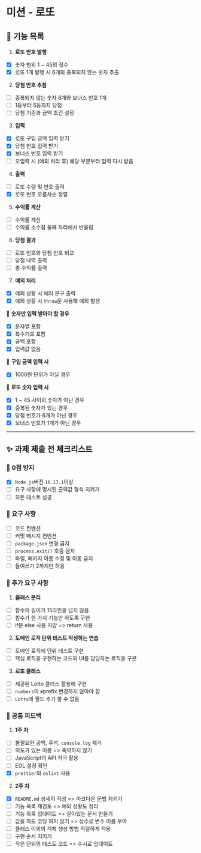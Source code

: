 # 미션 - 로또

## 🎁 기능 목록

1. **로또 번호 발행**

- [x] 숫자 범위 1 ~ 45의 정수
- [x] 로또 1개 발행 시 6개의 중복되지 않는 숫자 추출

2. **당첨 번호 추첨**

- [ ] 중복되지 않는 숫자 6개와 보너스 번호 1개
- [ ] 1등부터 5등까지 당첨
- [ ] 당첨 기준과 금액 조건 설정

3. **입력**

- [x] 로또 구입 금액 입력 받기
- [x] 당첨 번호 입력 받기
- [x] 보너스 번호 입력 받기
- [ ] 오입력 시 (예외 처리 후) 해당 부분부터 입력 다시 받음

4. **출력**

- [ ] 로또 수량 및 번호 출력
- [x] 로또 번호 오름차순 정렬

5. **수익률 계산**

- [ ] 수익률 계산
- [ ] 수익률 소수점 둘째 자리에서 반올림

6. **당첨 결과**

- [ ] 로또 번호와 당첨 번호 비교
- [ ] 당첨 내역 출력
- [ ] 총 수익률 출력

7. **예외 처리**

- [x] 예외 상황 시 에러 문구 출력
- [x] 예외 상황 시 `throw`문 사용해 예외 발생

🔹 **숫자만 입력 받아야 할 경우**

- [x] 문자열 포함
- [x] 특수기호 포함
- [x] 공백 포함
- [x] 입력값 없음

🔹 **구입 금액 입력 시**

- [x] 1000원 단위가 아닐 경우

🔹 **로또 숫자 입력 시**

- [x] 1 ~ 45 사이의 숫자가 아닌 경우
- [x] 중복된 숫자가 있는 경우
- [x] 당첨 번호가 6개가 아닌 경우
- [x] 보너스 번호가 1개가 아닌 경우

---

## ✨ 과제 제출 전 체크리스트

### 🍑 0점 방지

- [x] `Node.js`버전 `18.17.1`이상
- [ ] 요구 사항에 명시된 출력값 형식 지키기
- [ ] 모든 테스트 성공

### 🍏 요구 사항

- [ ] 코드 컨벤션
- [ ] 커밋 메시지 컨벤션
- [ ] `package.json` 변경 금지
- [ ] `process.exit()` 호출 금지
- [ ] 파일, 패키지 이름 수정 및 이동 금지
- [ ] 들여쓰기 2까지만 허용

### 🍊 추가 요구 사항

1. **클래스 분리**

- [ ] 함수의 길이가 15라인을 넘지 않음
- [ ] 함수가 한 가지 기능만 하도록 구현
- [ ] if문 else 사용 지양 => return 사용

2. **도메인 로직 단위 테스트 작성하는 연습**

- [ ] 도메인 로직에 단위 테스트 구현
- [ ] 핵심 로직을 구현하는 코드와 UI를 담당하는 로직을 구분

3. **로또 클래스**

- [ ] 제공된 Lotto 클래스 활용해 구현
- [ ] `numbers`의 `#`prefix 변경하지 않아야 함
- [ ] `Lotto`에 필드 추가 할 수 없음

### 🍅 공통 피드백

1. **1주 차**

- [ ] 불필요한 공백, 주석, `console.log` 제거
- [ ] 의도가 있는 이름 => 축약하지 않기
- [ ] JavaScript의 API 적극 활용
- [ ] EOL 설정 확인
- [x] `prettier`와 `eslint` 사용

2. **2주 차**

- [x] `README.md` 상세히 작성 => 마크다운 문법 지키기
- [ ] 기능 목록 재검토 => 예외 상황도 정리
- [ ] 기능 목록 업데이트 => 살아있는 문서 만들기
- [ ] 값을 하드 코딩 하지 않기 => 상수로 변수 이름 부여
- [ ] 클래스 이외의 객체 생성 방법 적절하게 적용
- [ ] 구현 순서 지키기
- [ ] 작은 단위의 테스트 코드 => 수시로 업데이트
